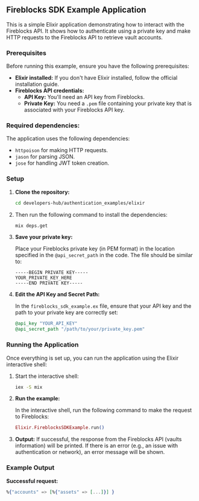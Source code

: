 ## Fireblocks SDK Example Application

This is a simple Elixir application demonstrating how to interact with the Fireblocks API. It shows how to authenticate using a private key and make HTTP requests to the Fireblocks API to retrieve vault accounts.

### Prerequisites

Before running this example, ensure you have the following prerequisites:

- **Elixir installed:** If you don't have Elixir installed, follow the official installation guide.
- **Fireblocks API credentials:**
    - **API Key:** You'll need an API key from Fireblocks.
    - **Private Key:** You need a `.pem` file containing your private key that is associated with your Fireblocks API key.

### Required dependencies:

The application uses the following dependencies:

- `httpoison` for making HTTP requests.
- `jason` for parsing JSON.
- `jose` for handling JWT token creation.

### Setup

1. **Clone the repository:**

    ```bash
    cd developers-hub/authentication_examples/elixir
    ```

2. Then run the following command to install the dependencies:

    ```bash
    mix deps.get
    ```

3. **Save your private key:**

   Place your Fireblocks private key (in PEM format) in the location specified in the `@api_secret_path` in the code. The file should be similar to:

    ```vbnet
    -----BEGIN PRIVATE KEY-----
    YOUR_PRIVATE_KEY_HERE
    -----END PRIVATE KEY-----
    ```

4. **Edit the API Key and Secret Path:**

   In the `fireblocks_sdk_example.ex` file, ensure that your API key and the path to your private key are correctly set:

    ```elixir
    @api_key "YOUR_API_KEY"
    @api_secret_path "/path/to/your/private_key.pem"
    ```

### Running the Application

Once everything is set up, you can run the application using the Elixir interactive shell:

1. Start the interactive shell:

    ```bash
    iex -S mix
    ```

2. **Run the example:**

   In the interactive shell, run the following command to make the request to Fireblocks:

    ```elixir
    Elixir.FireblocksSDKExample.run()
    ```

3. **Output:** If successful, the response from the Fireblocks API (vaults information) will be printed. If there is an error (e.g., an issue with authentication or network), an error message will be shown.

### Example Output

**Successful request:**

```elixir
%{"accounts" => [%{"assets" => [...]}] }
